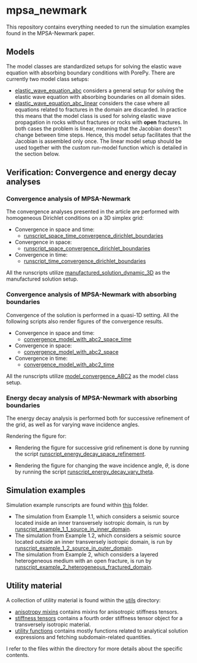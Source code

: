 # mpsa_newmark
This repository contains everything needed to run the simulation examples found in the
MPSA-Newmark paper.



## Models
The model classes are standardized setups for solving the elastic wave equation with absorbing boundary conditions with PorePy. There are currently two model class setups:
* [elastic_wave_equation_abc](./models/elastic_wave_equation_abc.py) considers a general
  setup for solving the elastic wave equation with absorbing boundaries on all domain
  sides.
* [elastic_wave_equation_abc_linear](./models/elastic_wave_equation_abc_linear.py)
  considers the case where all equations related to fractures in the domain are
  discarded. In practice this means that the model class is used for solving elastic
  wave propagation in rocks without fractures or rocks with **open** fractures. In both
  cases the problem is linear, meaning that the Jacobian doesn't change between
  time steps. Hence, this model setup facilitates that the Jacobian is assembled only
  once. The linear model setup should be used together with the custom run-model
  function which is detailed in the section below.

## Verification: Convergence and energy decay analyses
### Convergence analysis of MPSA-Newmark
The convergence analyses presented in the article are performed with 
homogeneous Dirichlet conditions on a 3D simplex grid:
* Convergence in space and time:
  * [runscript_space_time_convergence_dirichlet_boundaries](./convergence_analysis/runscript_space_time_convergence_dirichlet_boundaries.py)
* Convergence in space:
  * [runscript_space_convergence_dirichlet_boundaries](./convergence_analysis/runscript_space_convergence_dirichlet_boundaries.py) 
* Convergence in time:
  * [runscript_time_convergence_dirichlet_boundaries](./convergence_analysis/runscript_time_convergence_dirichlet_boundaries.py) 

All the runscripts utilize
[manufactured_solution_dynamic_3D](./convergence_analysis/convergence_analysis_models/manufactured_solution_dynamic_3D.py)
as the manufactured solution setup.

### Convergence analysis of MPSA-Newmark with absorbing boundaries
Convergence of the solution is performed in a quasi-1D setting. All the following
scripts also render figures of the convergence results.
* Convergence in space and time:
  * [convergence_model_with_abc2_space_time](./convergence_analysis/convergence_model_with_abc2_space_time.py)
* Convergence in space:
  * [convergence_model_with_abc2_space](./convergence_analysis/convergence_model_with_abc2_space.py)
* Convergence in time:
  * [convergence_model_with_abc2_time](./convergence_analysis/convergence_model_with_abc2_time.py)

All the runscripts utilize
[model_convergence_ABC2](./convergence_analysis/convergence_analysis_models/model_convergence_ABC2.py) as the model class setup. 

### Energy decay analysis of MPSA-Newmark with absorbing boundaries
The energy decay analysis is performed both for successive refinement 
of the grid, as well as for varying wave incidence angles. 

Rendering the figure for:
* Rendering the figure for successive grid refinement is done by running the script
[runscript_energy_decay_space_refinement](./convergence_analysis/runscript_energy_decay_space_refinement.py).


* Rendering the figure for changing the wave incidence angle, $\theta$, is done by running the script
[runscript_energy_decay_vary_theta](./convergence_analysis/runscript_energy_decay_vary_theta.py).


## Simulation examples
Simulation example runscripts are found within [this](./example_runscripts/) folder.
* The simulation from Example 1.1, which considers a seismic source located inside an
  inner transversely isotropic domain, is run by
  [runscript_example_1_1_source_in_inner_domain](./example_runscripts/runscript_example_1_1_source_in_inner_domain.py).
* The simulation from Example 1.2, which considers a seismic source located outside an
  inner transversely isotropic domain, is run by
  [runscript_example_1_2_source_in_outer_domain](./example_runscripts/runscript_example_1_2_source_in_outer_domain.py).
* The simulation from Example 2, which considers a layered heterogeneous medium with an
  open fracture, is run by
  [runscript_example_2_heterogeneous_fractured_domain](./example_runscripts/runscript_example_2_heterogeneous_fractured_domain.py).

## Utility material
A collection of utility material is found within the [utils](./utils/) directory:
* [anisotropy mixins](./utils/anisotropy_mixins.py) contains mixins 
for anisotropic stiffness tensors.
* [stiffness tensors](./utils/stiffness_tensors.py) contains a fourth order stiffness
tensor object for a transversely isotropic material.
* [utility functions](./utils/utility_functions.py) contains mostly functions related to
analytical solution expressions and fetching subdomain-related quantities.

I refer to the files within the directory for more details about the specific contents.
